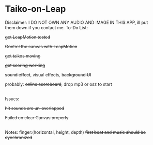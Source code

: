# Taiko-on-Leap
Disclaimer: I DO NOT OWN ANY AUDIO AND IMAGE IN THIS APP, ill put them down if you contact me.
To-Do List:
<p><strike>get LeapMotion tested</strike></p>
<p><strike>Control the canvas with LeapMotion</strike></p>
<p><strike>get taikos moving</strike></p>
<p><strike>get scoring working</strike></p>
<p><strike>sound effect</strike>, visual effects, <strike>background UI</strike></p>
<p>probably: <strike>online scoreboard</strike>, drop mp3 or osz to start</p>
<br>
Issues:
<p><strike>hit sounds are un-overlapped</strike></p>
<p><strike>Failed on clear Canvas properly</strike></p>
<br>
Notes:
finger:(horizontal, height, depth)
<strike>first beat and music should be synchronized</strike>

